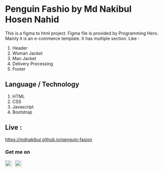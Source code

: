 # Penguin Fashio by Md Nakibul Hosen Nahid
This is a figma to html project. Figma file is provided by Programming Hero. Mainly it is an e-commerce template. It has multiple section. Like :
1. Header
2. Woman Jacket
3. Man Jacket
4. Delivery Processing
5. Footer

## Language / Technology
1. HTML
2. CSS
3. Javascript
4. Bootstrap

## Live : 
https://mdnakibul.github.io/penguin-fasion
### Get me on 

 [<img align="left" alt="Md Nakibul Hosen | LinkedIn" width="22px" style="margin-right:10px;" src="https://cdn.jsdelivr.net/npm/simple-icons@v3/icons/linkedin.svg" />][linkedin]
 [<img align="left" alt="Md Nakibul Hosen | Medium" width="22px" src="https://cdn.jsdelivr.net/npm/simple-icons@v3/icons/medium.svg" />][medium]


[linkedin]: https://www.linkedin.com/in/md-nakibul-hosen-nahid/
[medium]: https://nakibulhosen.medium.com/